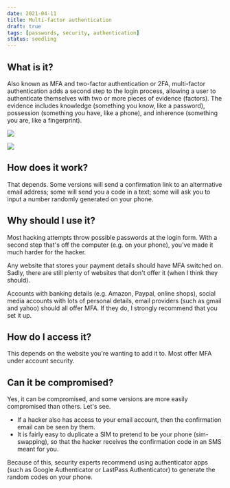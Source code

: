 ```yaml
---
date: 2021-04-11
title: Multi-factor authentication
draft: true
tags: [passwords, security, authentication]
status: seedling
---
```


## What is it?
Also known as MFA and two-factor authentication or 2FA, multi-factor authentication adds a second step to the login process, allowing a user to authenticate themselves with two or more pieces of evidence (factors). The evidence includes knowledge (something you know, like a password), possession (something you have, like a phone), and inherence (something you are, like a fingerprint).


![](/assets/2fa.jpg)

![](/assets/mfa.jpg)

## How does it work?
That depends. Some versions will send a confirmation link to an alterrnative email address; some will send you a code in a text; some will ask you to input a number randomly generated on your phone.

## Why should I use it?
Most hacking attempts throw possible passwords at the login form. With a second step that's off the computer (e.g. on your phone), you've made it much harder for the hacker.

Any website that stores your payment details should have MFA switched on. Sadly, there are still plenty of websites that don't offer it (when I think they should).

Accounts with banking details (e.g. Amazon, Paypal, online shops), social media accounts with lots of personal details, email providers (such as gmail and yahoo) should all offer MFA. If they do, I strongly recommend that you set it up.

## How do I access it?
This depends on the website you're wanting to add it to. Most offer MFA under account security.

## Can it be compromised?
Yes, it can be compromised, and some versions are more easily compromised than others. Let's see.

- If a hacker also has access to your email account, then the confirmation email can be seen by them.
- It is fairly easy to duplicate a SIM to pretend to be your phone (sim-swapping), so that the hacker receives the confirmation code in an SMS meant for you.

Because of this, security experts recommend using authenticator apps (such as Google Authenticator or LastPass Authenticator) to generate the random codes on your phone.
